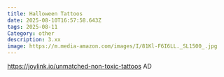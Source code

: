 ```yaml
---
title: Halloween Tattoos
date: 2025-08-10T16:57:58.643Z
tags: 2025-08-11
Category: other
description: 3.xx
image: https://m.media-amazon.com/images/I/81Kl-F6I6LL._SL1500_.jpg
---
```

https://joylink.io/unmatched-non-toxic-tattoos     AD